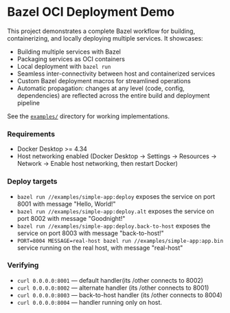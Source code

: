# Bazel OCI Deployment Demo

This project demonstrates a complete Bazel workflow for building, containerizing, and locally deploying multiple services. It showcases:
- Building multiple services with Bazel
- Packaging services as OCI containers
- Local deployment with `bazel run`
- Seamless inter-connectivity between host and containerized services
- Custom Bazel deployment macros for streamlined operations
- Automatic propagation: changes at any level (code, config, dependencies) are reflected across the entire build and deployment pipeline

See the [`examples/`](examples/) directory for working implementations.

### Requirements
- Docker Desktop >= 4.34
- Host networking enabled (Docker Desktop → Settings → Resources → Network → Enable host networking, then restart Docker)

### Deploy targets
- `bazel run //examples/simple-app:deploy` exposes the service on port 8001 with message "Hello, World!"
- `bazel run //examples/simple-app:deploy.alt` exposes the service on port 8002 with message "Goodnight!"
- `bazel run //examples/simple-app:deploy.back-to-host` exposes the service on port 8003 with message "back-to-host!"
- `PORT=8004 MESSAGE=real-host bazel run //examples/simple-app:app.bin` service running on the real host, with message "real-host"

### Verifying
- `curl 0.0.0.0:8001` — default handler(its /other connects to 8002)
- `curl 0.0.0.0:8002` — alternate handler (its /other connects to 8001)
- `curl 0.0.0.0:8003` — back-to-host handler (its /other connects to 8004)
- `curl 0.0.0.0:8004` — handler running only on host.
